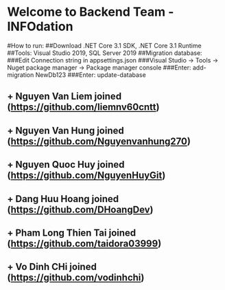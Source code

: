 # Welcome to Backend Team - INFOdation
#How to run:
##Download .NET Core 3.1 SDK, .NET Core 3.1 Runtime
##Tools: Visual Studio 2019, SQL Server 2019
##Migration database:
###Edit Connection string in appsettings.json
###Visual Studio -> Tools -> Nuget package manager -> Package manager console
###Enter: add-migration NewDb123
###Enter: update-database

## + Nguyen Van Liem joined (https://github.com/liemnv60cntt)
## + Nguyen Van Hung joined (https://github.com/Nguyenvanhung270)
## + Nguyen Quoc Huy joined (https://github.com/NguyenHuyGit)
## + Dang Huu Hoang joined (https://github.com/DHoangDev)
## + Pham Long Thien Tai joined (https://github.com/taidora03999)
## + Vo Dinh CHi joined (https://github.com/vodinhchi)
